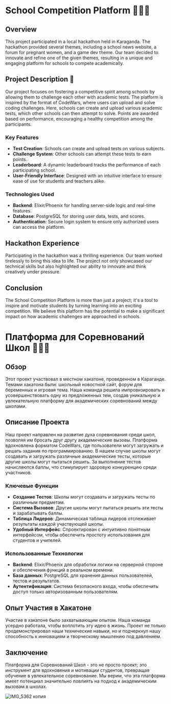 # School Competition Platform  🏫🏫🚸

## Overview

This project participated in a local hackathon held in Karaganda. The hackathon provided several themes, including a school news website, a forum for pregnant women, and a game dev theme. Our team decided to innovate and refine one of the given themes, resulting in a unique and engaging platform for schools to compete academically.

## Project Description 🧪

Our project focuses on fostering a competitive spirit among schools by allowing them to challenge each other with academic tests. The platform is inspired by the format of CodeWars, where users can upload and solve coding challenges. Here, schools can create and upload various academic tests, which other schools can then attempt to solve. Points are awarded based on performance, encouraging a healthy competition among the participants.

### Key Features 

- **Test Creation**: Schools can create and upload tests on various subjects.
- **Challenge System**: Other schools can attempt these tests to earn points.
- **Leaderboard**: A dynamic leaderboard tracks the performance of each participating school.
- **User-Friendly Interface**: Designed with an intuitive interface to ensure ease of use for students and teachers alike.

### Technologies Used

- **Backend**: Elixir/Phoenix for handling server-side logic and real-time features.
- **Database**: PostgreSQL for storing user data, tests, and scores.
- **Authentication**: Secure login system to ensure only authorized users can access the platform.

## Hackathon Experience

Participating in the hackathon was a thrilling experience. Our team worked tirelessly to bring this idea to life. The project not only showcased our technical skills but also highlighted our ability to innovate and think creatively under pressure.

## Conclusion

The School Competition Platform is more than just a project; it's a tool to inspire and motivate students by turning learning into an exciting competition. We believe this platform has the potential to make a significant impact on how academic challenges are approached in schools.

# Платформа для Соревнований Школ 🏫🏫🚸

## Обзор 

Этот проект участвовал в местном хакатоне, проведенном в Караганде. Темами хакатона были: школьный новостной сайт, форум для беременных и игровая тема. Наша команда решила импровизировать и усовершенствовать одну из предложенных тем, создав уникальную и увлекательную платформу для академических соревнований между школами.

## Описание Проекта

Наш проект направлен на развитие духа соревнования среди школ, позволяя им бросать друг другу академические вызовы. Платформа вдохновлена форматом CodeWars, где пользователи могут загружать и решать задания по программированию. В нашем случае школы могут создавать и загружать различные академические тесты, которые другие школы могут пытаться решить. За выполнение тестов начисляются баллы, что стимулирует здоровую конкуренцию среди участников.

### Ключевые Функции

- **Создание Тестов**: Школы могут создавать и загружать тесты по различным предметам.
- **Система Вызовов**: Другие школы могут пытаться решить эти тесты и зарабатывать баллы.
- **Таблица Лидеров**: Динамическая таблица лидеров отслеживает результаты каждой участвующей школы.
- **Удобный Интерфейс**: Спроектирован с интуитивно понятным интерфейсом, чтобы обеспечить простоту использования для студентов и учителей.

### Использованные Технологии

- **Backend**: Elixir/Phoenix для обработки логики на серверной стороне и обеспечения функций в реальном времени.
- **База данных**: PostgreSQL для хранения данных пользователей, тестов и результатов.
- **Аутентификация**: Система безопасного входа, чтобы обеспечить доступ только авторизованным пользователям.


## Опыт Участия в Хакатоне

Участие в хакатоне было захватывающим опытом. Наша команда усердно работала, чтобы воплотить эту идею в жизнь. Проект не только продемонстрировал наши технические навыки, но и подчеркнул нашу способность к инновациям и творческому мышлению под давлением.

## Заключение

Платформа для Соревнований Школ - это не просто проект; это инструмент для вдохновения и мотивации студентов, превращая обучение в увлекательное соревнование. Мы верим, что эта платформа имеет потенциал значительно повлиять на подход к академическим вызовам в школах.


![IMG_5362 копия](https://github.com/kalachlegends/school_wars/assets/90833872/78233ad1-0654-485a-a0c0-2df5b56339b7)

